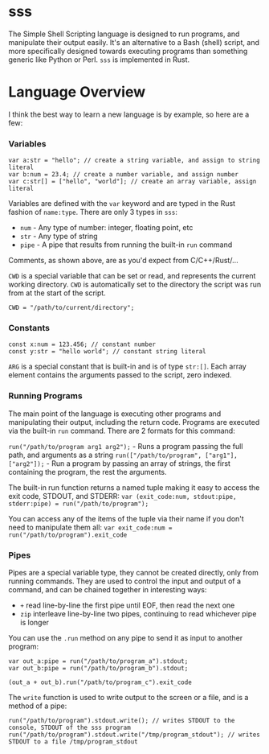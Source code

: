 # sss
The Simple Shell Scripting language is designed to run programs, and manipulate their output easily. It's an alternative to a Bash (shell) script, and more specifically designed towards executing programs than something generic like Python or Perl. `sss` is implemented in Rust.

# Language Overview

I think the best way to learn a new language is by example, so here are a few:

### Variables
```
var a:str = "hello"; // create a string variable, and assign to string literal
var b:num = 23.4; // create a number variable, and assign number
var c:str[] = ["hello", "world"]; // create an array variable, assign literal
```

Variables are defined with the `var` keyword and are typed in the Rust fashion of `name:type`. There are only 3 types in `sss`:
* `num` - Any type of number: integer, floating point, etc
* `str` - Any type of string
* `pipe` - A pipe that results from running the built-in `run` command

Comments, as shown above, are as you'd expect from C/C++/Rust/...

`CWD` is a special variable that can be set or read, and represents the current working directory. `CWD` is automatically set to the directory the script was run from at the start of the script.

`CWD = "/path/to/current/directory";`

### Constants
```
const x:num = 123.456; // constant number
const y:str = "hello world"; // constant string literal
```

`ARG` is a special constant that is built-in and is of type `str:[]`. Each array element contains the arguments passed to the script, zero indexed.

### Running Programs
The main point of the language is executing other programs and manipulating their output, including the return code. Programs are executed via the built-in `run` command. There are 2 formats for this command:

`run("/path/to/program arg1 arg2");` - Runs a program passing the full path, and arguments as a string
`run(["/path/to/program", ["arg1"], ["arg2"]);` - Run a program by passing an array of strings, the first containing the program, the rest the arguments.

The built-in run function returns a named tuple making it easy to access the exit code, STDOUT, and STDERR:
`var (exit_code:num, stdout:pipe, stderr:pipe) = run("/path/to/program");`

You can access any of the items of the tuple via their name if you don't need to manipulate them all: `var exit_code:num = run("/path/to/program").exit_code`

### Pipes
Pipes are a special variable type, they cannot be created directly, only from running commands. They are used to control the input and output of a command, and can be chained together in interesting ways:
* `+` read line-by-line the first pipe until EOF, then read the next one
* `zip` interleave line-by-line two pipes, continuing to read whichever pipe is longer

You can use the `.run` method on any pipe to send it as input to another program: 
```
var out_a:pipe = run("/path/to/program_a").stdout;
var out_b:pipe = run("/path/to/program_b").stdout;

(out_a + out_b).run("/path/to/program_c").exit_code
```

The `write` function is used to write output to the screen or a file, and is a method of a pipe:

```
run("/path/to/program").stdout.write(); // writes STDOUT to the console, STDOUT of the sss program
run("/path/to/program").stdout.write("/tmp/program_stdout"); // writes STDOUT to a file /tmp/program_stdout
```


